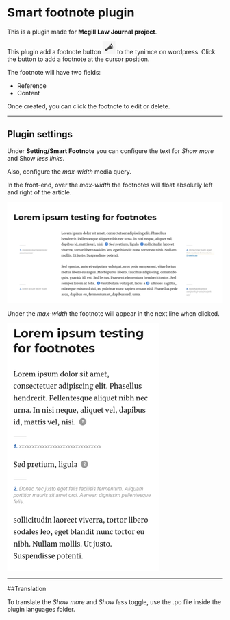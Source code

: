 # Smart footnote plugin

This is a plugin made for **Mcgill Law Journal project**.

This plugin add a footnote button ![](assets/img/button.png) to the tynimce on wordpress. Click the button to add a footnote at the cursor position.

The footnote will have two fields:

* Reference
* Content

Once created, you can click the footnote to edit or delete.

---

## Plugin settings

Under **Setting/Smart Footnote** you can configure the text for *Show more* and Show *less links*.

Also, configure the *max-width* media query.

In the front-end, over the *max-width* the footnotes will float absolutly left and right of the article.

![](assets/img/smft.png)

Under the *max-width* the footnote will appear in the next line when clicked.

![](assets/img/smft_open.png)

---

##Translation

To translate the *Show more* and *Show less* toggle, use the .po file inside the plugin languages folder.
